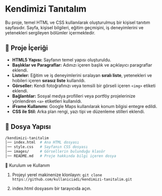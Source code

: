 # Kendimizi Tanıtalım

Bu proje, temel HTML ve CSS kullanılarak oluşturulmuş bir kişisel tanıtım sayfasıdır. Sayfa, kişisel bilgileri, eğitim geçmişini, iş deneyimlerini ve yetenekleri sergileyen bölümler içermektedir.

## 📌 Proje İçeriği

- **HTML5 Yapısı:** Sayfanın temel yapısı oluşturuldu.
- **Başlıklar ve Paragraflar:** Adınızı içeren başlık ve açıklayıcı paragraflar eklendi.
- **Listeler:** Eğitim ve iş deneyimlerini sıralayan **sıralı liste**, yetenekleri ve hobileri içeren **sırasız liste** kullanıldı.
- **Görseller:** Kendi fotoğrafınızı veya temsili bir görseli içeren `<img>` etiketi eklendi.
- **Bağlantılar:** Sosyal medya profilleri veya portföy projelerinize yönlendiren `<a>` etiketleri kullanıldı.
- **iFrame Kullanımı:** Google Maps kullanılarak konum bilgisi entegre edildi.
- **CSS ile Stil:** Arka plan rengi, yazı tipi ve düzenleme stilleri eklendi.

## 📂 Dosya Yapısı

```bash
/kendimizi-tanitalim
│── index.html  # Ana HTML dosyası
│── style.css   # Sayfanın CSS dosyası
│── images/     # Görsellerin bulunduğu klasör
│── README.md   # Proje hakkında bilgi içeren dosya
```
🚀 Kurulum ve Kullanım

1. Projeyi yerel makinenize klonlayın:
```git clone https://github.com/kullaniciadi/kendimizi-tanitalim.git```

2. index.html dosyasını bir tarayıcıda açın.
